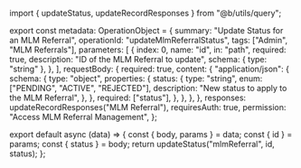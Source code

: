 import { updateStatus, updateRecordResponses } from "@b/utils/query";

export const metadata: OperationObject = {
  summary: "Update Status for an MLM Referral",
  operationId: "updateMlmReferralStatus",
  tags: ["Admin", "MLM Referrals"],
  parameters: [
    {
      index: 0,
      name: "id",
      in: "path",
      required: true,
      description: "ID of the MLM Referral to update",
      schema: { type: "string" },
    },
  ],
  requestBody: {
    required: true,
    content: {
      "application/json": {
        schema: {
          type: "object",
          properties: {
            status: {
              type: "string",
              enum: ["PENDING", "ACTIVE", "REJECTED"],
              description: "New status to apply to the MLM Referral",
            },
          },
          required: ["status"],
        },
      },
    },
  },
  responses: updateRecordResponses("MLM Referral"),
  requiresAuth: true,
  permission: "Access MLM Referral Management",
};

export default async (data) => {
  const { body, params } = data;
  const { id } = params;
  const { status } = body;
  return updateStatus("mlmReferral", id, status);
};
